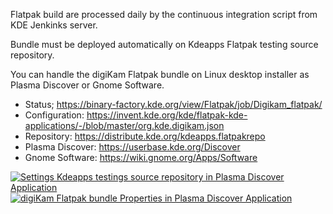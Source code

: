 Flatpak build are processed daily by the continuous integration script from KDE Jenkinks server.

Bundle must be deployed automatically on Kdeapps Flatpak testing source repository.

You can handle the digiKam Flatpak bundle on Linux desktop installer as Plasma Discover or Gnome Software.

- Status;          https://binary-factory.kde.org/view/Flatpak/job/Digikam_flatpak/
- Configuration:   https://invent.kde.org/kde/flatpak-kde-applications/-/blob/master/org.kde.digikam.json
- Repository:      https://distribute.kde.org/kdeapps.flatpakrepo
- Plasma Discover: https://userbase.kde.org/Discover
- Gnome Software:  https://wiki.gnome.org/Apps/Software

[![](https://i.imgur.com/IHxNhDT.png "Settings Kdeapps testings source repository in Plasma Discover Application")](https://imgur.com/IHxNhDT)
[![](https://i.imgur.com/Gu83kFI.png "digiKam Flatpak bundle Properties in Plasma Discover Application")](https://imgur.com/Gu83kFI)

